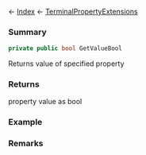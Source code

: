 ← [Index](Api-Index) ← [TerminalPropertyExtensions](Sandbox.ModAPI.Interfaces.TerminalPropertyExtensions)

### Summary

```csharp
private public bool GetValueBool
```

Returns value of specified property

### Returns

property value as bool

### Example

### Remarks

